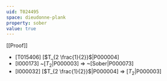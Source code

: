 ```yaml
---
uid: T024495
space: dieudonne-plank
property: sober
value: true
---
```

[[Proof]]

* [T015406] [$T_{2 \frac{1}{2}}$|P000004]
* [I000173] ~[$T_2$|P000003] => ~[Sober|P000073]
* [I000032] [$T_{2 \frac{1}{2}}$|P000004] => [$T_2$|P000003]

